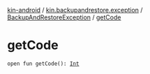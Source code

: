 [kin-android](../../index.md) / [kin.backupandrestore.exception](../index.md) / [BackupAndRestoreException](index.md) / [getCode](./get-code.md)

# getCode

`open fun getCode(): `[`Int`](https://kotlinlang.org/api/latest/jvm/stdlib/kotlin/-int/index.html)